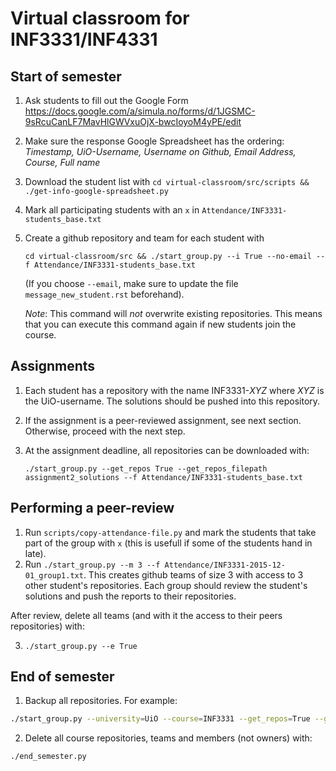 Virtual classroom for INF3331/INF4331
=====================================

Start of semester
-----------------

1. Ask students to fill out the Google Form https://docs.google.com/a/simula.no/forms/d/1JGSMC-9sRcuCanLF7MavHlGWVxuOjX-bwcIoyoM4yPE/edit
2. Make sure the response Google Spreadsheet has the ordering: *Timestamp, UiO-Username, Username on Github, Email Address, Course, Full name*
3. Download the student list with `cd virtual-classroom/src/scripts && ./get-info-google-spreadsheet.py`
4. Mark all participating students with an `x` in `Attendance/INF3331-students_base.txt`
4. Create a github repository and team for each student with 

   `cd virtual-classroom/src && ./start_group.py --i True --no-email --f Attendance/INF3331-students_base.txt`

   (If you choose `--email`, make sure to update the file `message_new_student.rst` beforehand).
   
   *Note*: This command will *not* overwrite existing repositories. This means that you can execute this command again if new students join the course.

Assignments
-----------
1. Each student has a repository with the name INF3331-*XYZ* where *XYZ* is the UiO-username. The solutions should be pushed into this repository.
2. If the assignment is a peer-reviewed assignment, see next section. Otherwise, proceed with the next step.
3. At the assignment deadline, all repositories can be downloaded with:

   `./start_group.py --get_repos True --get_repos_filepath assignment2_solutions --f Attendance/INF3331-students_base.txt`
   

Performing a peer-review
------------------------
1. Run `scripts/copy-attendance-file.py` and mark the students that take part of the group with `x` (this is usefull if some of the students hand in late).
2. Run `./start_group.py --m 3 --f Attendance/INF3331-2015-12-01_group1.txt`. This creates github teams of size 3 with access to 3 other student's repositories. Each group should review the student's solutions and push the reports to their repositories.

After review, delete all teams (and with it the access to their peers repositories) with:

3. `./start_group.py --e True`

End of semester
---------------

1. Backup all repositories. For example:

```bash
./start_group.py --university=UiO --course=INF3331 --get_repos=True --get_repos_filepath=../repos_2015
```

2. Delete all course repositories, teams and members (not owners) with:

```bash
./end_semester.py
```
